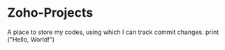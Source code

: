 # Zoho-Projects
A place to store my codes, using which I can track commit changes.
print ("Hello, World!")
